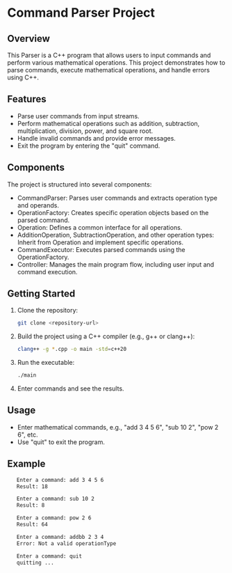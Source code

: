 # Command Parser Project

## Overview

This Parser is a C++ program that allows users to input commands and perform various mathematical operations. This project demonstrates how to parse commands, execute mathematical operations, and handle errors using C++.

## Features

- Parse user commands from input streams.
- Perform mathematical operations such as addition, subtraction, multiplication, division, power, and square root.
- Handle invalid commands and provide error messages.
- Exit the program by entering the "quit" command.

## Components

The project is structured into several components:

- CommandParser: Parses user commands and extracts operation type and operands.
- OperationFactory: Creates specific operation objects based on the parsed command.
- Operation: Defines a common interface for all operations.
- AdditionOperation, SubtractionOperation, and other operation types: Inherit from Operation and implement specific operations.
- CommandExecutor: Executes parsed commands using the OperationFactory.
- Controller: Manages the main program flow, including user input and command execution.

## Getting Started

1. Clone the repository:

   ```bash
   git clone <repository-url>
2. Build the project using a C++ compiler (e.g., g++ or clang++):
   ```bash
   clang++ -g *.cpp -o main -std=c++20
3. Run the executable:
   ```bash
   ./main
4. Enter commands and see the results.


## Usage

- Enter mathematical commands, e.g., "add 3 4 5 6", "sub 10 2", "pow 2 6", etc.
- Use "quit" to exit the program.

## Example
 ```bash
    Enter a command: add 3 4 5 6
    Result: 18

    Enter a command: sub 10 2
    Result: 8

    Enter a command: pow 2 6
    Result: 64

    Enter a command: addbb 2 3 4 
    Error: Not a valid operationType

    Enter a command: quit
    quitting ...